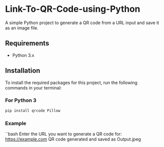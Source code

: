 # Link-To-QR-Code-using-Python

A simple Python project to generate a QR code from a URL input and save it as an image file.

## Requirements

- Python 3.x

## Installation

To install the required packages for this project, run the following commands in your terminal:

### For Python 3
```bash
pip install qrcode Pillow
```
### Example
``bash
Enter the URL you want to generate a QR code for: https://example.com
QR code generated and saved as Output.jpeg
```
